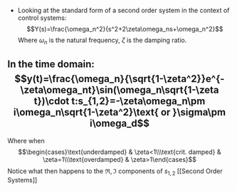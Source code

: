 - Looking at the standard form of a second order system in the context of control systems: $$Y(s)=\frac{\omega_n^2}{s^2+2\zeta\omega_ns+\omega_n^2}$$Where $\omega_n$ is the natural frequency, $\zeta$ is the damping ratio.

## In the time domain: $$y(t)=\frac{\omega_n}{\sqrt{1-\zeta^2}}e^{-\zeta\omega_nt}\sin(\omega_n\sqrt{1-\zeta t})\cdot t:s_{1,2}=-\zeta\omega_n\pm i\omega_n\sqrt{1-\zeta^2}\text{ or }\sigma\pm i\omega_d$$
Where when $$\begin{cases}\text{underdamped} & \zeta<1\\\text{crit. damped} & \zeta=1\\\text{overdamped} & \zeta>1\end{cases}$$
Notice what then happens to the $\Re, \Im$ components of $s_{1,2}$
[[Second Order Systems]]